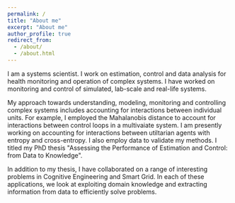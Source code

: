 ```yaml
---
permalink: /
title: "About me"
excerpt: "About me"
author_profile: true
redirect_from: 
  - /about/
  - /about.html
---
```


I am a systems scientist. I work on estimation, control and data analysis for health monitoring and operation of complex systems.
I have worked on monitoring and control of simulated, lab-scale and real-life systems.

My approach towards understanding, modeling, monitoring and controlling complex systems includes accounting for interactions between individual units.
For example, I employed the Mahalanobis distance to account for interactions between control loops in a multivaiate system.
I am presently working on accounting for interactions between utiltarian agents with entropy and cross-entropy.
I also employ data to validate my methods. I titled my PhD thesis "Assessing the Performance of Estimation and Control: from Data to Knowledge".

In addition to my thesis, I have collaborated on a range of interesting problems in Cognitive Engineering and Smart Grid.
In each of these applications, we look at exploiting domain knowledge and extracting information from data to efficiently solve problems.